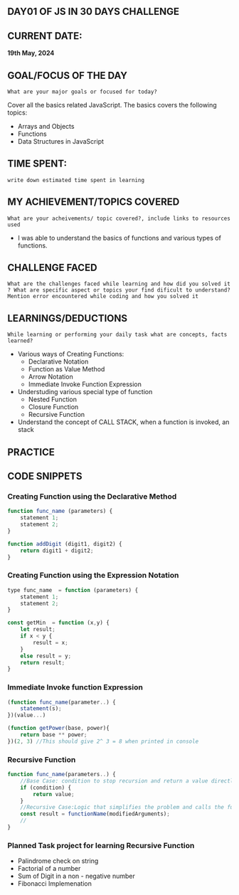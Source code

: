 ## DAY01 OF JS IN 30 DAYS CHALLENGE

## CURRENT DATE: 
**19th May, 2024**

## GOAL/FOCUS OF THE DAY
`What are your major goals or focused for today?`

Cover all the basics related JavaScript. The basics covers the following topics:
* Arrays and Objects
* Functions  
* Data Structures in JavaScript

## TIME SPENT:
`write down estimated time spent in learning`

## MY ACHIEVEMENT/TOPICS COVERED
`What are your acheivements/ topic covered?, include links to resources used`
* I was able to understand the basics of functions and various types of functions.


## CHALLENGE FACED
```What are the challenges faced while learning and how did you solved it ? What are specific aspect or topics your find dificult to understand?Mention error encountered while coding and how you solved it```




## LEARNINGS/DEDUCTIONS
`While learning or performing your daily task what are concepts, facts learned?`

* Various ways of Creating Functions:
  * Declarative Notation
  * Function as Value Method
  * Arrow Notation 
  * Immediate Invoke Function Expression
* Understuding various special type of function
  * Nested Function
  * Closure Function
  * Recursive Function
* Understand the concept of CALL STACK, when a function is invoked, an stack 



## PRACTICE





## CODE SNIPPETS
### Creating Function using the Declarative Method
```JavaScript
function func_name (parameters) {
    statement 1;
    statement 2;
}
```
```JavaScript
function addDigit (digit1, digit2) {
    return digit1 + digit2;
}
```
### Creating Function using the Expression Notation
```JavaScript
type func_name  = function (parameters) {
    statement 1;
    statement 2;
}
```
```JavaScript
const getMin  = function (x,y) {
    let result;
    if x < y {
        result = x;
    }
    else result = y;
    return result;
}
```
### Immediate Invoke function Expression
```javaScript
(function func_name(parameter..) {
    statement(s);
})(value...)
```
```javaScript
(function getPower(base, power){
    return base ** power;
})(2, 3) //This should give 2^ 3 = 8 when printed in console
```

### Recursive Function
```javaScript
function func_name(parameters..) {
    //Base Case: condition to stop recursion and return a value directly
    if (condition) {
        return value;
    }
    //Recursive Case:Logic that simplifies the problem and calls the function
    const result = functionName(modifiedArguments);
    //
}
```
### Planned Task project for learning Recursive Function
* Palindrome check on string
* Factorial of a number
* Sum of Digit in a non - negative number
* Fibonacci Implemenation 
